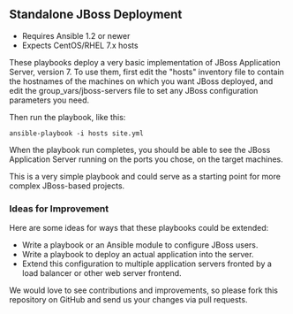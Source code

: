 ## Standalone JBoss Deployment

- Requires Ansible 1.2 or newer
- Expects CentOS/RHEL 7.x hosts

These playbooks deploy a very basic implementation of JBoss Application Server,
version 7. To use them, first edit the "hosts" inventory file to contain the
hostnames of the machines on which you want JBoss deployed, and edit the 
group_vars/jboss-servers file to set any JBoss configuration parameters you need.

Then run the playbook, like this:

	ansible-playbook -i hosts site.yml

When the playbook run completes, you should be able to see the JBoss
Application Server running on the ports you chose, on the target machines.

This is a very simple playbook and could serve as a starting point for more
complex JBoss-based projects. 

### Ideas for Improvement

Here are some ideas for ways that these playbooks could be extended:

- Write a playbook or an Ansible module to configure JBoss users.
- Write a playbook to deploy an actual application into the server.
- Extend this configuration to multiple application servers fronted by a load
balancer or other web server frontend.

We would love to see contributions and improvements, so please fork this
repository on GitHub and send us your changes via pull requests.
